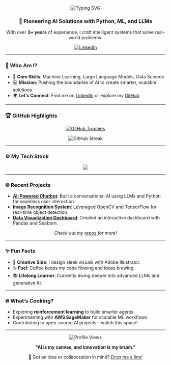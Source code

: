<div align="center">
  <img src="https://readme-typing-svg.herokuapp.com?font=Fira+Code&size=32&pause=800&color=00FFDD&center=true&vCenter=true&width=600&lines=Hey+There%2C+I’m+Vignesh!;AI+Dev+%26+Data+Scientist" alt="Typing SVG" />
  <h3>🚀 Pioneering AI Solutions with Python, ML, and LLMs</h3>
  <p>With over <strong>3+ years</strong> of experience, I craft intelligent systems that solve real-world problems.</p>
  <a href="https://www.linkedin.com/in/vicky-s-41135319a"><img src="https://img.shields.io/badge/LinkedIn-Connect%20with%20Me-0077B5?style=for-the-badge&logo=linkedin&logoColor=white" alt="LinkedIn"></a>
</div>

---

### 🌟 Who Am I?
- 🧠 **Core Skills**: Machine Learning, Large Language Models, Data Science  
- 💻 **Mission**: Pushing the boundaries of AI to create smarter, scalable solutions  
- 🌍 **Let’s Connect**: Find me on [LinkedIn](https://www.linkedin.com/in/vicky-s-41135319a) or explore my [GitHub](https://github.com/vignesh4u4u)  

---

### 🏆 GitHub Highlights
<p align="center">
  <a href="https://github.com/ryo-ma/github-profile-trophy">
    <img src="https://github-profile-trophy.vercel.app/?username=vignesh4u4u&theme=onedark&margin-w=15&margin-h=15&no-frame=true&column=6" alt="GitHub Trophies" />
  </a>
</p>
<p align="center">
  <!-- <img src="https://github-readme-stats.vercel.app/api?username=vignesh4u4u&show_icons=true&theme=radical&hide_border=true" alt="GitHub Stats" /> -->
  <img src="https://github-readme-streak-stats.herokuapp.com/?user=vignesh4u4u&theme=radical&hide_border=true" alt="GitHub Streak" />
</p>

---

### ⚙️ My Tech Stack
<p align="center">
  <img src="https://skillicons.dev/icons?i=python,aws,django,flask,docker,git,html,css,js,linux,mysql,opencv,pandas,postman,pytorch,sklearn,seaborn,tensorflow,arduino,c,illustrator&perline=10" />
</p>

---

### 🌐 Recent Projects
- **[AI-Powered Chatbot](#)**: Built a conversational AI using LLMs and Python for seamless user interaction.  
- **[Image Recognition System](#)**: Leveraged OpenCV and TensorFlow for real-time object detection.  
- **[Data Visualization Dashboard](#)**: Created an interactive dashboard with Pandas and Seaborn.  
<p align="center"><em>Check out my <a href="https://github.com/vignesh4u4u?tab=repositories">repos</a> for more!</em></p>

---

### ✨ Fun Facts
- 🎨 **Creative Side**: I design sleek visuals with Adobe Illustrator.  
- ☕ **Fuel**: Coffee keeps my code flowing and ideas brewing.  
- 📚 **Lifelong Learner**: Currently diving deeper into advanced LLMs and generative AI.  

---

### 🔥 What’s Cooking?
- Exploring **reinforcement learning** to build smarter agents.  
- Experimenting with **AWS SageMaker** for scalable ML workflows.  
- Contributing to open-source AI projects—watch this space!  

---

<div align="center">
  <img src="https://komarev.com/ghpvc/?username=vignesh4u4u&style=flat-square&color=brightgreen" alt="Profile Views" />
  <p><strong>"AI is my canvas, and innovation is my brush."</strong></p>
  <p>💬 Got an idea or collaboration in mind? <a href="mailto:your.email@example.com">Drop me a line!</a></p>
</div>

